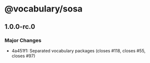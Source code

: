 # @vocabulary/sosa

## 1.0.0-rc.0

### Major Changes

- 4a451f1: Separated vocabulary packages (closes #118, closes #55, closes #97)
